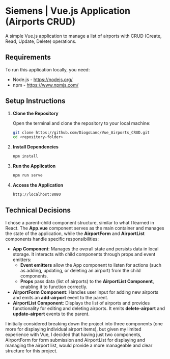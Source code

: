 # Siemens | Vue.js Application (Airports CRUD)

A simple Vue.js application to manage a list of airports with CRUD (Create, Read, Update, Delete) operations.

## Requirements

To run this application locally, you need:

- Node.js - https://nodejs.org/ 
- npm - https://www.npmjs.com/

## Setup Instructions

1. **Clone the Repository**

   Open the terminal and clone the repository to your local machine:
   ```bash
   git clone https://github.com/DiogoLanc/Vue_Airports_CRUD.git
   cd <repository-folder>

2. **Install Dependencies**
   ```bash
   npm install

3. **Run the Application**
   ```bash
   npm run serve

4. **Access the Application**
   ```bash
   http://localhost:8080

## Technical Decisions

I chose a parent-child component structure, similar to what I learned in React. The **App.vue** component serves as the main container and manages the state of the application, while the **AirportForm** and **AirportList** components handle specific responsibilities:

- **App Component**: Manages the overall state and persists data in local storage. It interacts with child components through props and event emitters:
     - **Event emitters** allow the App component to listen for actions (such as adding, updating, or deleting an airport) from the child components.
     - **Props** pass data (list of airports) to the **AirportList Component**, enabling it to function correctly.
- **AirportForm Component**: Handles user input for adding new airports and emits an **add-airport** event to the parent.
- **AirportList Component**: Displays the list of airports and provides functionality for editing and deleting airports. It emits **delete-airport** and **update-airport** events to the parent.

I initially considered breaking down the project into three components (one more for displaying individual airport items), but given my limited experience with Vue, I decided that having just two components, AirportForm for form submission and AirportList for displaying and managing the airport list, would provide a more manageable and clear structure for this project.
